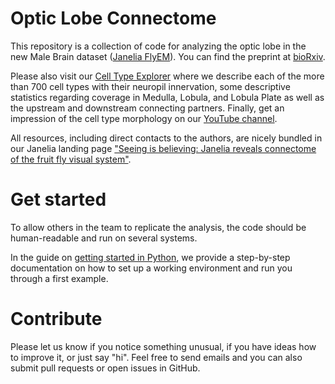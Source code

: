 # Optic Lobe Connectome

This repository is a collection of code for analyzing the optic lobe in the new Male Brain dataset ([Janelia FlyEM](https://neuprint.janelia.org/?dataset=optic-lobe:v1.0&qt=findneurons)). You can find the preprint at [bioRxiv](https://doi.org/10.1101/2024.04.16.589741).

Please also visit our [Cell Type Explorer](https://reiserlab.github.io/male-drosophila-visual-system-connectome/) where we describe each of the more than 700 cell types with their neuropil innervation, some descriptive statistics regarding coverage in Medulla, Lobula, and Lobula Plate as well as the upstream and downstream connecting partners. Finally, get an impression of the cell type morphology on our [YouTube channel](https://www.youtube.com/@ReiserLab).

All resources, including direct contacts to the authors, are nicely bundled in our Janelia landing page ["Seeing is believing: Janelia reveals connectome of the fruit fly visual system"](https://www.janelia.org/news/seeing-is-believing-janelia-reveals-connectome-of-the-fruit-fly-visual-system).

# Get started

To allow others in the team to replicate the analysis, the code should be human-readable and run on several systems. 

In the guide on [getting started in Python](docs/python-getting-started.md), we provide a step-by-step documentation on how to set up a working environment and run you through a first example.

# Contribute

Please let us know if you notice something unusual, if you have ideas how to improve it, or just say "hi". Feel free to send emails and you can also submit pull requests or open issues in GitHub.
